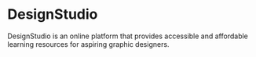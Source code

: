 # DesignStudio
DesignStudio is an online platform that provides accessible and affordable learning resources for aspiring graphic designers.
